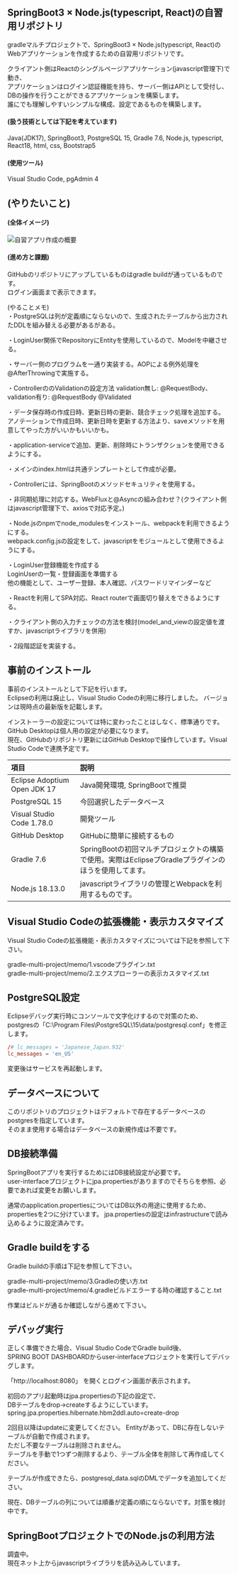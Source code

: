 ## SpringBoot3 × Node.js(typescript, React)の自習用リポジトリ
gradleマルチプロジェクトで、SpringBoot3 × Node.js(typescript, React)の  
Webアプリケーションを作成するための自習用リポジトリです。  

クライアント側はReactのシングルページアプリケーション(javascript管理下)で動き、  
アプリケーションはログイン認証機能を持ち、サーバー側はAPIとして受付し、  
DBの操作を行うことができるアプリケーションを構築します。  
誰にでも理解しやすいシンプルな構成、設定であるものを構築します。   

#### (扱う技術としては下記を考えています)
Java(JDK17), SpringBoot3, PostgreSQL 15, Gradle 7.6, Node.js, typescript, React18, html, css, Bootstrap5  

#### (使用ツール)
Visual Studio Code, pgAdmin 4  

## (やりたいこと)

#### (全体イメージ)  
![自習アプリ作成の概要](https://user-images.githubusercontent.com/32920703/218778468-d0df6e7e-dd67-4ebc-9114-6b9c745dd639.png)


#### (進め方と課題)  
GitHubのリポジトリにアップしているものはgradle buildが通っているものです。  
ログイン画面まで表示できます。  

(やることメモ)  
・PostgreSQLは列が定義順にならないので、生成されたテーブルから出力されたDDLを組み替える必要があるがある。  

・LoginUser関係でRepositoryにEntityを使用しているので、Modelを中継させる。

・サーバー側のプログラムを一通り実装する。AOPによる例外処理を@AfterThrowingで実施する。 

・ControllerののValidationの設定方法
validation無し: @RequestBody、validation有り: @RequestBody @Validated  

・データ保存時の作成日時、更新日時の更新、競合チェック処理を追加する。
アノテーションで作成日時、更新日時を更新する方法より、saveメソッドを用意してやった方がいいかもいいかも。  

・application-serviceで追加、更新、削除時にトランザクションを使用できるようにする。  

・メインのindex.htmlは共通テンプレートとして作成が必要。  

・Controllerには、SpringBootのメソッドセキュリティを使用する。  

・非同期処理に対応する。WebFluxと@Asyncの組み合わせ？(クライアント側はjavascript管理下で、axiosで対応予定。)

・Node.jsのnpmでnode_modulesをインストール、webpackを利用できるようにする。  
webpack.config.jsの設定をして、javascriptをモジュールとして使用できるようにする。    

・LoginUser登録機能を作成する  
LoginUserの一覧・登録画面を準備する  
他の機能として、ユーザー登録、本人確認、パスワードリマインダーなど  

・Reactを利用してSPA対応、React routerで画面切り替えをできるようにする。  

・クライアント側の入力チェックの方法を検討(model_and_viewの設定値を渡すか、javascriptライブラリを併用)

・2段階認証を実装する。  


## 事前のインストール
事前のインストールとして下記を行います。  
Eclipseの利用は廃止し、Visual Studio Codeの利用に移行しました。
バージョンは現時点の最新版を記載します。  

インストーラーの設定については特に変わったことはしなく、標準通りです。  
GitHub Desktopは個人用の設定が必要になります。  
現在、GitHubのリポジトリ更新にはGitHub Desktopで操作しています。Visual Studio Codeで連携予定です。  

| 項目 | 説明 |
| :--- | :--- |
| Eclipse Adoptium Open JDK 17 | Java開発環境, SpringBootで推奨 |
| PostgreSQL 15 | 今回選択したデータベース |
| Visual Studio Code 1.78.0 | 開発ツール |
| GitHub Desktop | GitHubに簡単に接続するもの |
| Gradle 7.6 | SpringBootの初回マルチプロジェクトの構築で使用。実際はEclipseプGradleプラグインのほうを使用してます。 |
| Node.js 18.13.0 | javascriptライブラリの管理とWebpackを利用するものです。 |

## Visual Studio Codeの拡張機能・表示カスタマイズ
Visual Studio Codeの拡張機能・表示カスタマイズについては下記を参照して下さい。  

gradle-multi-project/memo/1.vscodeプラグイン.txt  
gradle-multi-project/memo/2.エクスプローラーの表示カスタマイズ.txt  

## PostgreSQL設定  
Eclipseデバッグ実行時にコンソールで文字化けするので対策のため、  
postgresの「C:\Program Files\PostgreSQL\15\data/postgresql.conf」を修正します。  

```postgresql.conf
/# lc_messages = 'Japanese_Japan.932'
lc_messages = 'en_US'
```

変更後はサービスを再起動します。  

## データベースについて
このリポジトリのプロジェクトはデフォルトで存在するデータベースのpostgresを指定しています。  
そのまま使用する場合はデータベースの新規作成は不要です。  

## DB接続準備
SpringBootアプリを実行するためにはDB接続設定が必要です。  
user-interfaceプロジェクトにjpa.propertiesがありますのでそちらを参照、必要であれば変更をお願いします。

通常のapplication.propertiesについてはDB以外の用途に使用するため、propertiesを2つに分けています。
jpa.propertiesの設定はinfrastructureで読み込めるように設定済みです。

## Gradle buildをする
Gradle buildの手順は下記を参照して下さい。 

gradle-multi-project/memo/3.Gradleの使い方.txt  
gradle-multi-project/memo/4.gradleビルドエラーする時の確認すること.txt  

作業はビルドが通るか確認しながら進めて下さい。 

## デバッグ実行
正しく準備できた場合、Visual Studio CodeでGradle build後、  
SPRING BOOT DASHBOARDからuser-interfaceプロジェクトを実行してデバッグします。  

「http://localhost:8080」 を開くとログイン画面が表示されます。  
  
初回のアプリ起動時はjpa.propertiesの下記の設定で、  
DBテーブルをdrop->createするようにしています。 
spring.jpa.properties.hibernate.hbm2ddl.auto=create-drop  

2回目以降はupdateに変更してください。
Entityがあって、DBに存在しないテーブルが自動で作成されます。  
ただし不要なテーブルは削除されません。  
テーブルを手動で1つずつ削除するより、テーブル全体を削除して再作成してください。    

テーブルが作成できたら、postgresql_data.sqlのDMLでデータを追加してください。  

現在、DBテーブルの列については順番が定義の順にならないです。対策を検討中です。  


## SpringBootプロジェクトでのNode.jsの利用方法
調査中。  
現在ネット上からjavascriptライブラリを読み込みしています。
 
